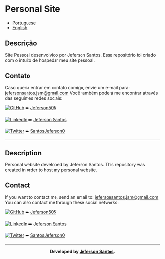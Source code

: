 # Personal Site

* [Portuguese](#descrição)
* [English](#description)

## Descrição
Site Pessoal desenvolvido por Jeferson Santos.
Esse repositório foi criado com o intuito de hospedar meu site pessoal.
<!-- Você pode acessá-lo pelo link: -->

## Contato
Caso queria entrar em contato comigo, envie um e-mail para: <jefersonsantos.jsm@gmail.com>
Você também poderá me encontrar através das seguintes redes sociais:

[![GitHub][1.1]][1] :arrow_right: [Jeferson505][1]

[![LinkedIn][2.1]][2] :arrow_right: [Jeferson Santos][2]

[![Twitter][3.1]][3] :arrow_right: [SantosJeferson0][3]

---

## Description
Personal website developed by Jeferson Santos.
This repository was created in order to host my personal website.
<!-- You can access it through the link: -->

## Contact
If you want to contact me, send an email to: <jefersonsantos.jsm@gmail.com>
You can also contact me through these social networks:

[![GitHub][1.1]][1] :arrow_right: [Jeferson505][1]

[![LinkedIn][2.1]][2] :arrow_right: [Jeferson Santos][2]

[![Twitter][3.1]][3] :arrow_right: [SantosJeferson0][3]

---
**<p align='center'>Developed by [Jeferson Santos][1].</p>**

[1.1]: https://cdn4.iconfinder.com/data/icons/iconsimple-logotypes/512/github-20.png
[2.1]: https://cdn4.iconfinder.com/data/icons/social-media-2097/94/linkedin-20.png
[3.1]: https://cdn0.iconfinder.com/data/icons/social-flat-rounded-rects/512/twitter-20.png

[1]: https://github.com/Jeferson505
[2]: https://www.linkedin.com/in/jeferson-santos-68722419a/
[3]: https://twitter.com/SantosJeferson0
